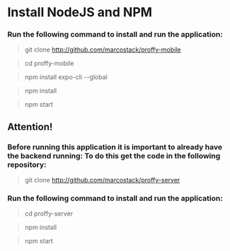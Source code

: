 # Install NodeJS and NPM

### Run the following command to install and run the application:

>git clone http://github.com/marcostack/proffy-mobile

>cd proffy-mobile

>npm install expo-cli --global

>npm install

>npm start

## Attention!

### Before running this application it is important to already have the backend running: To do this get the code in the following repository:

>git clone http://github.com/marcostack/proffy-server

### Run the following command to install and run the application:

>cd proffy-server

>npm install

>npm start
